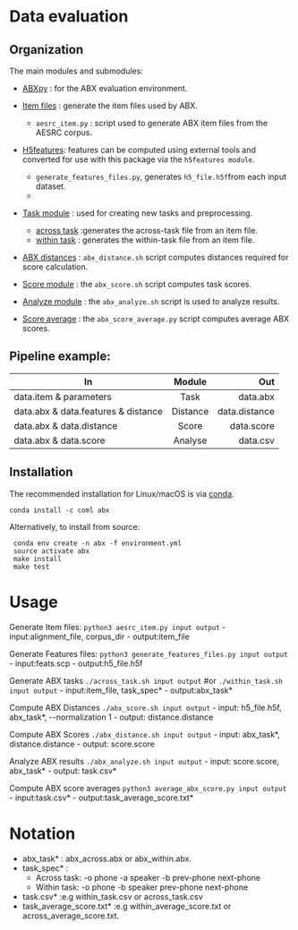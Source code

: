 
Data evaluation
===============
   
Organization
-------------

The main modules and submodules:
- [ABXpy](https://github.com/bootphon/ABXpy) : for the ABX evaluation environment.
  
- [Item files](https://github.com/bootphon/ABX-accent/tree/main/abx-accent/scripts/evals/generate_item_files) : generate the item files used by ABX.
    - `aesrc_item.py` : script used to generate ABX item files from the AESRC corpus.
- [H5features](https://github.com/bootphon/ABX-accent/tree/main/abx-accent/scripts/evals/generate_abx_score/h5features): features can be computed using external tools and converted for use with this package via the `h5features module`.
    - `generate_features_files.py`, generates `h5_file.h5f`from each input dataset.
    -    
- [Task module](https://docs.cognitive-ml.fr/ABXpy/ABXpy.html#task-module) : used for creating new tasks and preprocessing.
    - [across task](https://github.com/bootphon/ABX-accent/blob/main/abx-accent/scripts/evals/generate_abx_score/across_task.sh) :generates the across-task file from an item file.
    - [within task](https://github.com/bootphon/ABX-accent/blob/main/abx-accent/scripts/evals/generate_abx_score/within_task.sh) : generates the within-task file from an item file.
      
- [ABX distances](https://docs.cognitive-ml.fr/ABXpy/ABXpy.distances.html) :   `abx_distance.sh` script computes distances required for score calculation.
- [Score module](https://docs.cognitive-ml.fr/ABXpy/ABXpy.html#score-module) : the `abx_score.sh` script computes task scores.
- [Analyze module](https://docs.cognitive-ml.fr/ABXpy/ABXpy.html#analyze-module) : the `abx_analyze.sh` script is used to analyze results.
- [Score average](https://github.com/bootphon/AESRC/results/average) : the `abx_score_average.py` script computes average ABX scores.
    
Pipeline example:
-----------------

 
| In                                          | Module   | Out             |
|---------------------------------------------|:--------:|----------------:|
|  data.item & parameters                     | Task     |  data.abx      |
|  data.abx & data.features & distance        | Distance |  data.distance |
|  data.abx &  data.distance                  | Score    |  data.score    |
|  data.abx & data.score                      | Analyse  |  data.csv      |



Installation
------------

The recommended installation for Linux/macOS is via [conda](https://docs.conda.io/en/latest/miniconda.html).

  `conda install -c coml abx`

Alternatively, to install from source:

     conda env create -n abx -f environment.yml
     source activate abx
     make install
     make test
     
Usage
=====
Generate Item files: 
`python3 aesrc_item.py input output`
      - input:alignment_file, corpus_dir
      - output:item_file
      
Generate Features files:
`python3 generate_features_files.py input output`
     - input:feats.scp
     - output:h5_file.h5f
     
Generate ABX tasks
`./across_task.sh input output` 
#or 
`./within_task.sh input output`
     - input:item_file, task_spec*
     - output:abx_task*
     
Compute ABX Distances
`./abx_score.sh input output`
     - input: h5_file.h5f, abx_task*, --normalization 1
     - output: distance.distance
     
Compute ABX Scores
`./abx_distance.sh input output`
     - input: abx_task*, distance.distance
     - output: score.score
     
Analyze ABX results
`./abx_analyze.sh input output`
     - input: score.score, abx_task*
     - output: task.csv*
     
Compute ABX score averages
`python3 average_abx_score.py input output`
     - input:task.csv* 
     - output:task_average_score.txt* 
     
Notation
========
- abx_task* : abx_across.abx or abx_within.abx.
- task_spec* :
  - Across task: -o phone -a speaker -b prev-phone next-phone
  - Within task: -o phone -b speaker prev-phone next-phone
- task.csv* :e.g within_task.csv or across_task.csv
- task_average_score.txt* :e.g within_average_score.txt or across_average_score.txt.
